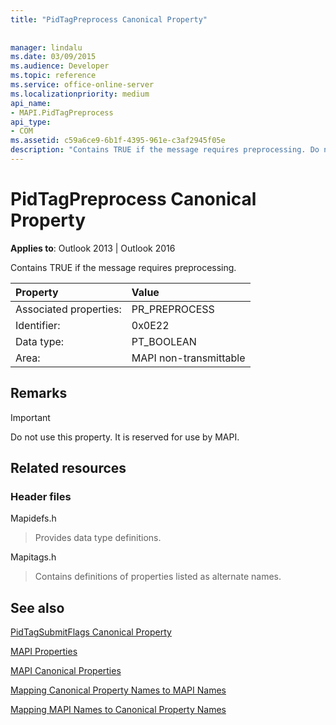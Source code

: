 ```yaml
---
title: "PidTagPreprocess Canonical Property"
 
 
manager: lindalu
ms.date: 03/09/2015
ms.audience: Developer
ms.topic: reference
ms.service: office-online-server
ms.localizationpriority: medium
api_name:
- MAPI.PidTagPreprocess
api_type:
- COM
ms.assetid: c59a6ce9-6b1f-4395-961e-c3af2945f05e
description: "Contains TRUE if the message requires preprocessing. Do not use this property. It is reserved for use by MAPI."
---
```


# PidTagPreprocess Canonical Property

  
  
**Applies to**: Outlook 2013 | Outlook 2016 
  
Contains TRUE if the message requires preprocessing.
  
|Property |Value |
|:-----|:-----|
|Associated properties:  <br/> |PR_PREPROCESS  <br/> |
|Identifier:  <br/> |0x0E22  <br/> |
|Data type:  <br/> |PT_BOOLEAN  <br/> |
|Area:  <br/> |MAPI non-transmittable  <br/> |
   
## Remarks

> [!IMPORTANT]
> Do not use this property. It is reserved for use by MAPI. 
  
## Related resources

### Header files

Mapidefs.h
  
> Provides data type definitions.
    
Mapitags.h
  
> Contains definitions of properties listed as alternate names.
    
## See also



[PidTagSubmitFlags Canonical Property](pidtagsubmitflags-canonical-property.md)


[MAPI Properties](mapi-properties.md)
  
[MAPI Canonical Properties](mapi-canonical-properties.md)
  
[Mapping Canonical Property Names to MAPI Names](mapping-canonical-property-names-to-mapi-names.md)
  
[Mapping MAPI Names to Canonical Property Names](mapping-mapi-names-to-canonical-property-names.md)

